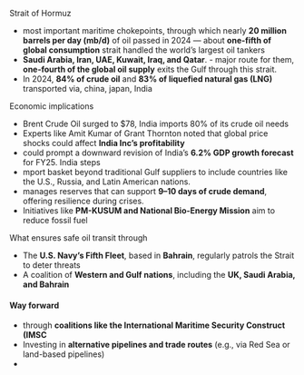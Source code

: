  Strait of Hormuz
 - most important maritime chokepoints, through which nearly **20 million barrels per day (mb/d)** of oil passed in 2024 — about **one-fifth of global consumption** strait handled the world’s largest oil tankers
 - **Saudi Arabia, Iran, UAE, Kuwait, Iraq, and Qatar**. - major route for them, **one-fourth of the global oil supply** exits the Gulf through this strait.
 - In 2024, **84% of crude oil** and **83% of liquefied natural gas (LNG)** transported via, china, japan, India

Economic implications
- Brent Crude Oil surged to $78, India imports 80% of its crude oil needs
- Experts like Amit Kumar of Grant Thornton noted that global price shocks could affect **India Inc’s profitability**
- could prompt a downward revision of India’s **6.2% GDP growth forecast** for FY25.
India steps
- mport basket beyond traditional Gulf suppliers to include countries like the U.S., Russia, and Latin American nations.
- manages reserves that can support **9–10 days of crude demand**, offering resilience during crises.
- Initiatives like **PM-KUSUM and National Bio-Energy Mission** aim to reduce fossil fuel

What ensures safe oil transit through 
- The **U.S. Navy’s Fifth Fleet**, based in **Bahrain**, regularly patrols the Strait to deter threats
- A coalition of **Western and Gulf nations**, including the **UK, Saudi Arabia, and Bahrain**

#### Way forward
- through **coalitions like the International Maritime Security Construct (IMSC**
- Investing in **alternative pipelines and trade routes** (e.g., via Red Sea or land-based pipelines)
- 